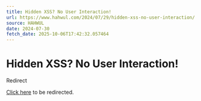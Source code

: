 ```yaml
---
title: Hidden XSS? No User Interaction!
url: https://www.hahwul.com/2024/07/29/hidden-xss-no-user-interaction/
source: HAHWUL
date: 2024-07-30
fetch_date: 2025-10-06T17:42:32.057464
---
```


# Hidden XSS? No User Interaction!

Redirect

[Click here](https://www.hahwul.com/blog/2024/hidden-xss-no-user-interaction/) to be redirected.